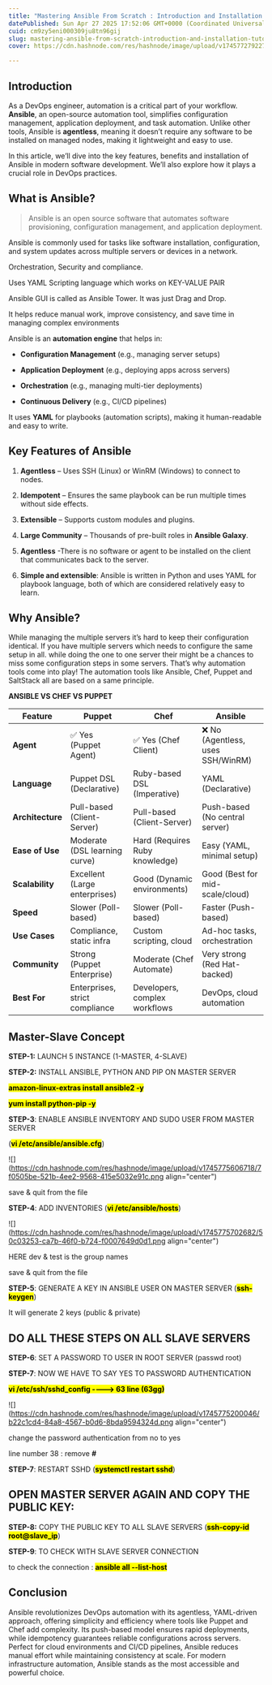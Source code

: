```yaml
---
title: "Mastering Ansible From Scratch : Introduction and Installation Tutorial"
datePublished: Sun Apr 27 2025 17:52:06 GMT+0000 (Coordinated Universal Time)
cuid: cm9zy5eni000309ju8tn96gij
slug: mastering-ansible-from-scratch-introduction-and-installation-tutorial
cover: https://cdn.hashnode.com/res/hashnode/image/upload/v1745772792274/8da5d590-f207-4999-a9c4-d6317289d7de.png

---
```


## **Introduction**

As a DevOps engineer, automation is a critical part of your workflow. **Ansible**, an open-source automation tool, simplifies configuration management, application deployment, and task automation. Unlike other tools, Ansible is **agentless**, meaning it doesn’t require any software to be installed on managed nodes, making it lightweight and easy to use.

In this article, we’ll dive into the key features, benefits and installation of Ansible in modern software development. We’ll also explore how it plays a crucial role in DevOps practices.

## **What is Ansible?**

> Ansible is an open source software that automates software provisioning, configuration management, and application deployment.

Ansible is commonly used for tasks like software installation, configuration, and system updates across multiple servers or devices in a network.

Orchestration, Security and compliance.

Uses YAML Scripting language which works on KEY-VALUE PAIR

Ansible GUI is called as Ansible Tower. It was just Drag and Drop.

It helps reduce manual work, improve consistency, and save time in managing complex environments

Ansible is an **automation engine** that helps in:

* **Configuration Management** (e.g., managing server setups)
    
* **Application Deployment** (e.g., deploying apps across servers)
    
* **Orchestration** (e.g., managing multi-tier deployments)
    
* **Continuous Delivery** (e.g., CI/CD pipelines)
    

It uses **YAML** for playbooks (automation scripts), making it human-readable and easy to write.

## **Key Features of Ansible**

1. **Agentless** – Uses SSH (Linux) or WinRM (Windows) to connect to nodes.
    
2. **Idempotent** – Ensures the same playbook can be run multiple times without side effects.
    
3. **Extensible** – Supports custom modules and plugins.
    
4. **Large Community** – Thousands of pre-built roles in **Ansible Galaxy**.
    
5. **Agentless** -There is no software or agent to be installed on the client that communicates back to the server.
    
6. **Simple and extensible**: Ansible is written in Python and uses YAML for playbook language, both of which are considered relatively easy to learn.
    

## **Why Ansible?**

While managing the multiple servers it’s hard to keep their configuration identical. If you have multiple servers which needs to configure the same setup in all. while doing the one to one server their might be a chances to miss some configuration steps in some servers. That’s why automation tools come into play! The automation tools like Ansible, Chef, Puppet and SaltStack all are based on a same principle.

**ANSIBLE VS CHEF VS PUPPET**

| **Feature** | **Puppet** | **Chef** | **Ansible** |
| --- | --- | --- | --- |
| **Agent** | ✅ Yes (Puppet Agent) | ✅ Yes (Chef Client) | ❌ No (Agentless, uses SSH/WinRM) |
| **Language** | Puppet DSL (Declarative) | Ruby-based DSL (Imperative) | YAML (Declarative) |
| **Architecture** | Pull-based (Client-Server) | Pull-based (Client-Server) | Push-based (No central server) |
| **Ease of Use** | Moderate (DSL learning curve) | Hard (Requires Ruby knowledge) | Easy (YAML, minimal setup) |
| **Scalability** | Excellent (Large enterprises) | Good (Dynamic environments) | Good (Best for mid-scale/cloud) |
| **Speed** | Slower (Poll-based) | Slower (Poll-based) | Faster (Push-based) |
| **Use Cases** | Compliance, static infra | Custom scripting, cloud | Ad-hoc tasks, orchestration |
| **Community** | Strong (Puppet Enterprise) | Moderate (Chef Automate) | Very strong (Red Hat-backed) |
| **Best For** | Enterprises, strict compliance | Developers, complex workflows | DevOps, cloud automation |

## **Master-Slave Concept**

**STEP-1:** LAUNCH 5 INSTANCE (1-MASTER, 4-SLAVE)

**STEP-2:** INSTALL ANSIBLE, PYTHON AND PIP ON MASTER SERVER

**<mark>amazon-linux-extras install ansible2 -y</mark>**

**<mark>yum install python-pip -y</mark>**

**STEP-3**: ENABLE ANSIBLE INVENTORY AND SUDO USER FROM MASTER SERVER

(**<mark>vi /etc/ansible/ansible.cfg</mark>**)

![](https://cdn.hashnode.com/res/hashnode/image/upload/v1745775606718/7f0505be-521b-4ee2-9568-415e5032e91c.png align="center")

save & quit from the file

**STEP-4**: ADD INVENTORIES (**<mark>vi /etc/ansible/hosts</mark>**)

![](https://cdn.hashnode.com/res/hashnode/image/upload/v1745775702682/50c03253-ca7b-46f0-b724-f0007649d0d1.png align="center")

HERE dev & test is the group names

save & quit from the file

**STEP-5**: GENERATE A KEY IN ANSIBLE USER ON MASTER SERVER (**<mark>ssh-keygen</mark>**)

It will generate 2 keys (public & private)

## **DO ALL THESE STEPS ON ALL SLAVE SERVERS**

**STEP-6**: SET A PASSWORD TO USER IN ROOT SERVER (passwd root)

**STEP-7**: NOW WE HAVE TO SAY YES TO PASSWORD AUTHENTICATION

**<mark>vi /etc/ssh/sshd_config ----&gt; 63 line (63gg)</mark>**

![](https://cdn.hashnode.com/res/hashnode/image/upload/v1745775200046/b22c1cd4-84a8-4567-b0d6-8bda9594324d.png align="center")

change the password authentication from no to yes

line number 38 : remove **#**

**STEP-7**: RESTART SSHD (**<mark>systemctl restart sshd</mark>**)

## **OPEN MASTER SERVER AGAIN AND COPY THE PUBLIC KEY**:

**STEP-8:** COPY THE PUBLIC KEY TO ALL SLAVE SERVERS (**<mark>ssh-copy-id root@slave_ip</mark>**)

**STEP-9**: TO CHECK WITH SLAVE SERVER CONNECTION

to check the connection : **<mark>ansible all --list-host</mark>**

## C**onclusion**

Ansible revolutionizes DevOps automation with its agentless, YAML-driven approach, offering simplicity and efficiency where tools like Puppet and Chef add complexity. Its push-based model ensures rapid deployments, while idempotency guarantees reliable configurations across servers. Perfect for cloud environments and CI/CD pipelines, Ansible reduces manual effort while maintaining consistency at scale. For modern infrastructure automation, Ansible stands as the most accessible and powerful choice.